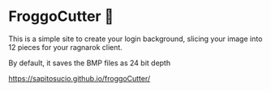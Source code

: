# FroggoCutter 🐸

This is a simple site to create your login background, slicing your image into 12 pieces for your ragnarok client. 

By default, it saves the BMP files as 24 bit depth

https://sapitosucio.github.io/froggoCutter/
